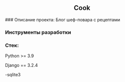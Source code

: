 <h2 align="center">Cook</h2>
### Описание проекта:
Блог шеф-повара с рецептами

### Инструменты разработки
### Стек:

Python >= 3.9

Django == 3.2.4

-sqlite3
